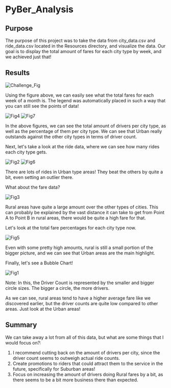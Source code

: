 # PyBer_Analysis

## Purpose

The purpose of this project was to take the data from city_data.csv and ride_data.csv located in the Resources directory, and visualize the data. Our goal is to display the total amount of fares for each city type by week, and we achieved just that!

## Results

![Challenge_Fig](https://user-images.githubusercontent.com/95941301/150673380-6680505a-2197-4af3-abce-90891d35b62c.png)

Using the figure above, we can easily see what the total fares for each week of a month is. The legend was automatically placed in such a way that you can still see the points of data!

![Fig4](https://user-images.githubusercontent.com/95941301/150673474-acc3f360-d353-4bb4-88d0-197c3ef69076.png)
![Fig7](https://user-images.githubusercontent.com/95941301/150673509-099d0591-4314-46b3-a217-37583574fe55.png)

In the above figures, we can see the total amount of drivers per city type, as well as the percentage of them per city type. We can see that Urban really outstands against the other city types in terms of driver count.

Next, let's take a look at the ride data, where we can see how many rides each city type gets.

![Fig2](https://user-images.githubusercontent.com/95941301/150673567-ca095709-7325-4b74-a0e2-d7848a97f11f.png)
![Fig6](https://user-images.githubusercontent.com/95941301/150673549-9a4cafcc-061d-4c49-81c3-67a37032eb45.png)

There are lots of rides in Urban type areas! They beat the others by quite a bit, even setting an outlier there.

What about the fare data?

![Fig3](https://user-images.githubusercontent.com/95941301/150673678-9f558347-cde0-459a-afb3-03ba7be954f1.png)

Rural areas have quite a large amount over the other types of cities. This can probably be explained by the vast distance it can take to get from Point A to Point B in rural areas, there would be quite a high fare for that.

Let's look at the total fare percentages for each city type now.

![Fig5](https://user-images.githubusercontent.com/95941301/150673763-16af3160-f9c2-47e8-8646-8688f0abf977.png)

Even with some pretty high amounts, rural is still a small portion of the bigger picture, and we can see that Urban areas are the main highlight.

Finally, let's see a Bubble Chart!

![Fig1](https://user-images.githubusercontent.com/95941301/150673849-ed31def1-d22e-41e8-b257-c300a997f4cd.png)

Note: In this, the Driver Count is represented by the smaller and bigger circle sizes. The bigger a circle, the more drivers.

As we can see, rural areas tend to have a higher average fare like we discovered earlier, but the driver counts are quite low compared to other areas. Just look at the Urban areas!

## Summary

We can take away a lot from all of this data, but what are some things that I would focus on?:
1. I recommend cutting back on the amount of drivers per city, since the driver count seems to outweigh actual ride counts.
2. Create promotions to riders that could attract them to the service in the future, specifically for Suburban areas!
3. Focus on increasing the amount of drivers doing Rural fares by a bit, as there seems to be a bit more business there than expected.
